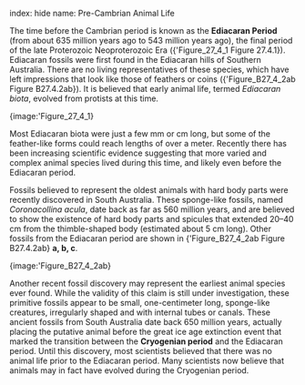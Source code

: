 index: hide
name: Pre-Cambrian Animal Life

The time before the Cambrian period is known as the  **Ediacaran Period** (from about 635 million years ago to 543 million years ago), the final period of the late Proterozoic Neoproterozoic Era ({'Figure_27_4_1 Figure 27.4.1}). Ediacaran fossils were first found in the Ediacaran hills of Southern Australia. There are no living representatives of these species, which have left impressions that look like those of feathers or coins ({'Figure_B27_4_2ab Figure B27.4.2ab}). It is believed that early animal life, termed  *Ediacaran biota*, evolved from protists at this time.


{image:'Figure_27_4_1}
        

Most Ediacaran biota were just a few mm or cm long, but some of the feather-like forms could reach lengths of over a meter. Recently there has been increasing scientific evidence suggesting that more varied and complex animal species lived during this time, and likely even before the Ediacaran period.

Fossils believed to represent the oldest animals with hard body parts were recently discovered in South Australia. These sponge-like fossils, named  *Coronacollina acula*, date back as far as 560 million years, and are believed to show the existence of hard body parts and spicules that extended 20–40 cm from the thimble-shaped body (estimated about 5 cm long). Other fossils from the Ediacaran period are shown in {'Figure_B27_4_2ab Figure B27.4.2ab} **a, b, c**.


{image:'Figure_B27_4_2ab}
        

Another recent fossil discovery may represent the earliest animal species ever found. While the validity of this claim is still under investigation, these primitive fossils appear to be small, one-centimeter long, sponge-like creatures, irregularly shaped and with internal tubes or canals. These ancient fossils from South Australia date back 650 million years, actually placing the putative animal before the great ice age extinction event that marked the transition between the  **Cryogenian period** and the Ediacaran period. Until this discovery, most scientists believed that there was no animal life prior to the Ediacaran period. Many scientists now believe that animals may in fact have evolved during the Cryogenian period.
